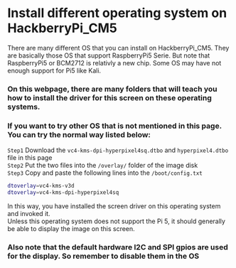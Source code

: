 # Install different operating system on HackberryPi_CM5

There are many different OS that you can install on HackberryPi_CM5. They are basically those OS that support RaspberryPi5 Serie. 
But note that RaspberryPi5 or BCM2712 is relativly a new chip. Some OS may have not enough support for Pi5 like Kali.  

### On this webpage, there are many folders that will teach you how to install the driver for this screen on these operating systems.

### If you want to try other OS that is not mentioned in this page. You can try the normal way listed below:

```Step1``` Download the ```vc4-kms-dpi-hyperpixel4sq.dtbo``` and ```hyperpixel4.dtbo``` file in this page  
```Step2``` Put the two files into the ```/overlay/``` folder of the image disk  
```Step3```  Copy and paste the following lines into the ```/boot/config.txt```  
```sh
dtoverlay=vc4-kms-v3d
dtoverlay=vc4-kms-dpi-hyperpixel4sq
```
In this way, you have installed the screen driver on this operating system and invoked it.  
Unless this operating system does not support the Pi 5, it should generally be able to display the image on this screen.

### Also note that the default hardware I2C and SPI gpios are used for the display. So remember to disable them in the OS
